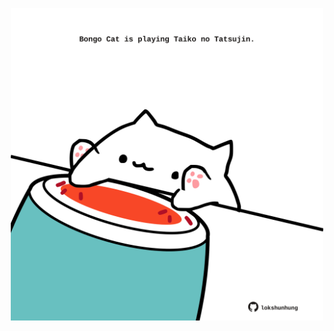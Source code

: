 <!-- built at 29/03/2023, 01:27:46 UTC -->
<p align="center">
  <img width="500" height="500" src="./ReadmeImage.svg">
</p>
